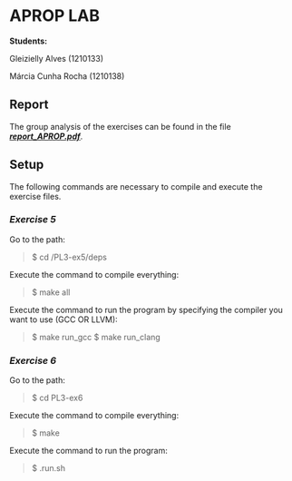 # APROP LAB

**Students:**

  Gleizielly Alves (1210133)
  
  Márcia Cunha Rocha (1210138)

## **Report**

The group analysis of the exercises can be found in the file [**_report_APROP.pdf_**](https://github.com/marciacr/aprop/blob/main/Group%20Evaluation%20%231/report_APROP.pdf).

## **Setup**

The following commands are necessary to compile and execute the exercise files.

### **_Exercise 5_**
Go to the path: 
> $ cd /PL3-ex5/deps

Execute the command to compile everything:
> $ make all

Execute the command to run the program by specifying the compiler you want to use (GCC OR LLVM):
> $ make run_gcc
> $ make run_clang


### **_Exercise 6_**

Go to the path:
> $ cd PL3-ex6

Execute the command to compile everything:
> $ make

Execute the command to run the program:
> $ .run.sh
